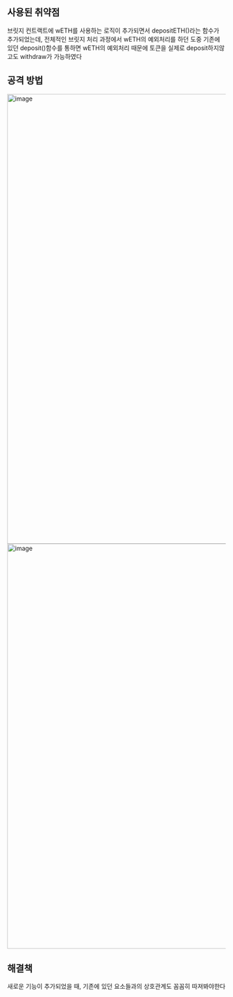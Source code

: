 ## 사용된 취약점
브릿지 컨트랙트에 wETH를 사용하는 로직이 추가되면서 depositETH()라는 함수가 추가되었는데,
전체적인 브릿지 처리 과정에서 wETH의 예외처리를 하던 도중
기존에 있던 deposit()함수를 통하면 wETH의 예외처리 때문에 토큰을 실제로 deposit하지않고도 withdraw가 가능하였다

## 공격 방법
<img width="1037" alt="image" src="https://github.com/dik654/Bridge_hacks/assets/33992354/2db31740-ab4c-4c6e-a93b-c0d937826998">




<img width="934" alt="image" src="https://github.com/dik654/Bridge_hacks/assets/33992354/48f83fc5-aa4c-4fcb-93d2-e8fa49afad99">


## 해결책
새로운 기능이 추가되었을 때, 기존에 있던 요소들과의 상호관계도 꼼꼼히 따져봐야한다

